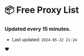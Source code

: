 # :package: Free Proxy List
### Updated every 15 minutes.

- Last updated: `2024-05-22 21:24`

:heart:
